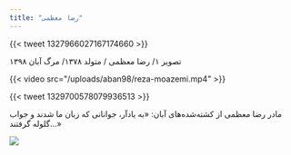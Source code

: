 ```yaml
---
title: "رضا معظمی"
---
```


{{< tweet 1327966027167174660 >}}

تصویر ۱/ رضا معظمی / متولد ۱۳۷۸/ مرگ آبان ۱۳۹۸

{{< video src="/uploads/aban98/reza-moazemi.mp4" >}}

{{< tweet 1329700578079936513 >}}

مادر رضا معظمی از کشته‌شده‌های آبان: «به یادآر، جوانانی که زبان ما شدند و جواب گلوله گرفتند...»

![](/uploads/aban98/reza-moazemi.jpg)
